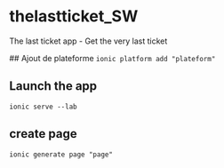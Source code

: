 # thelastticket_SW
The last ticket app - Get the very last ticket

## Ajout de plateforme
`ionic platform add "plateform"`

## Launch the app
`ionic serve --lab`

## create page
`ionic generate page "page"`
